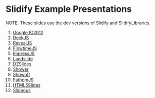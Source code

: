 Slidify Example Presentations
=============================

NOTE. These slides use the dev versions of Slidify and SlidifyLibraries. 

1. [Google IO2012](http://ramnathv.github.com/slidifyExamples/examples/io2012)
2. [DeckJS](http://ramnathv.github.com/slidifyExamples/examples/deckjs)
3. [RevealJS](http://ytake2.github.com/slidify.test/examples/revealjs)
4. [FlowtimeJS](http://ramnathv.github.com/slidifyExamples/examples/flowtime)
5. [ImpressJS](http://ramnathv.github.com/slidifyExamples/examples/impressjs)
6. [Landslide](http://ramnathv.github.com/slidifyExamples/examples/landslide)
7. [DZSlides](http://ramnathv.github.com/slidifyExamples/examples/dzslides)
8. [Shower](http://ramnathv.github.com/slidifyExamples/examples/shower)
9. [Showoff](http://ramnathv.github.com/slidifyExamples/examples/showoff)
10. [FathomJS](http://ramnathv.github.com/slidifyExamples/examples/fathomjs)
11. [HTML5Slides](http://ramnathv.github.com/slidifyExamples/examples/html5slides)
12. [Slideous](http://ramnathv.github.com/slidifyExamples/examples/slideous)
